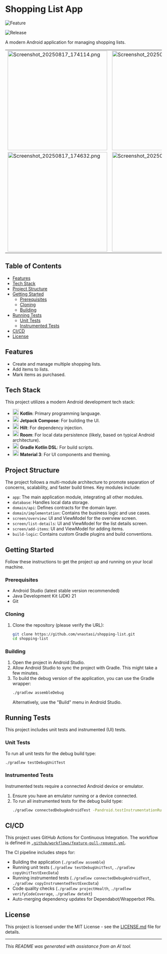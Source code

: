 # Shopping List App

![Feature](https://github.com/vnastasi/shopping-list/actions/workflows/feature-pull-request.yml/badge.svg)

![Release](https://github.com/vnastasi/shopping-list/actions/workflows/create-release.yml/badge.svg)



A modern Android application for managing shopping lists.

<table>
  <tr>
    <td><img src="docs/images/Screenshot_20250817_174114.png" alt="Screenshot_20250817_174114.png" width="320" /></td>
    <td><img src="docs/images/Screenshot_20250817_174204.png" alt="Screenshot_20250817_174204.png" width="320" /></td>
    <td><img src="docs/images/Screenshot_20250817_174619.png" alt="Screenshot_20250817_174619.png" width="320" /></td>
  </tr>
  <tr>
    <td><img src="docs/images/Screenshot_20250817_174632.png" alt="Screenshot_20250817_174632.png" width="320" /></td>
    <td><img src="docs/images/Screenshot_20250817_174653.png" alt="Screenshot_20250817_174653.png" width="320" /></td>
  </tr>
</table>

## Table of Contents

- [Features](#features)
- [Tech Stack](#tech-stack)
- [Project Structure](#project-structure)
- [Getting Started](#getting-started)
  - [Prerequisites](#prerequisites)
  - [Cloning](#cloning)
  - [Building](#building)
- [Running Tests](#running-tests)
  - [Unit Tests](#unit-tests)
  - [Instrumented Tests](#instrumented-tests)
- [CI/CD](#cicd)
- [License](#license)

## Features

- Create and manage multiple shopping lists.
- Add items to lists.
- Mark items as purchased.

## Tech Stack

This project utilizes a modern Android development tech stack:

- <img src="https://cdn.simpleicons.org/kotlin" width="20" height="20" alt="Kotlin logo" /> **Kotlin**: Primary programming language.
- <img src="https://cdn.simpleicons.org/jetpackcompose" width="20" height="20" alt="Jetpack Compose logo" /> **Jetpack Compose**: For building the UI.
- <img src="https://cdn.simpleicons.org/dagger" width="20" height="20" alt="Dagger logo (for Hilt)" /> **Hilt**: For dependency injection.
- <img src="https://cdn.simpleicons.org/android" width="20" height="20" alt="Android logo (for Room)" /> **Room**: For local data persistence (likely, based on typical Android architecture).
- <img src="https://cdn.simpleicons.org/gradle" width="20" height="20" alt="Gradle logo" /> **Gradle Kotlin DSL**: For build scripts.
- <img src="https://cdn.simpleicons.org/materialdesign" width="20" height="20" alt="Material Design logo" /> **Material 3**: For UI components and theming.
<!-- TODO: Add or remove technologies as per the project's actual stack. -->

## Project Structure

The project follows a multi-module architecture to promote separation of concerns, scalability, and faster build times. Key modules include:

- `app`: The main application module, integrating all other modules.
- `database`: Handles local data storage.
- `domain/api`: Defines contracts for the domain layer.
- `domain/implementation`: Contains the business logic and use cases.
- `screen/overview`: UI and ViewModel for the overview screen.
- `screen/list-details`: UI and ViewModel for the list details screen.
- `screen/add-items`: UI and ViewModel for adding items.
- `build-logic`: Contains custom Gradle plugins and build conventions.

## Getting Started

Follow these instructions to get the project up and running on your local machine.

### Prerequisites

- Android Studio (latest stable version recommended)
- Java Development Kit (JDK) 21
- Git

### Cloning

1.  Clone the repository (please verify the URL):
    ```bash
    git clone https://github.com/vnastasi/shopping-list.git
    cd shopping-list
    ```

### Building

1.  Open the project in Android Studio.
2.  Allow Android Studio to sync the project with Gradle. This might take a few minutes.
3.  To build the debug version of the application, you can use the Gradle wrapper:
    ```bash
    ./gradlew assembleDebug
    ```
    Alternatively, use the "Build" menu in Android Studio.

## Running Tests

This project includes unit tests and instrumented (UI) tests.

### Unit Tests

To run all unit tests for the debug build type:

```bash
./gradlew testDebugUnitTest
```

### Instrumented Tests

Instrumented tests require a connected Android device or emulator.

1.  Ensure you have an emulator running or a device connected.
2.  To run all instrumented tests for the debug build type:
    ```bash
    ./gradlew connectedDebugAndroidTest -Pandroid.testInstrumentationRunnerArguments.class=md.vnastasi.shoppinglist.suite.AllSuite
    ```

## CI/CD

This project uses GitHub Actions for Continuous Integration. The workflow is defined in [`.github/workflows/feature-pull-request.yml`](./.github/workflows/feature-pull-request.yml).

The CI pipeline includes steps for:
- Building the application (`./gradlew assemble`)
- Running unit tests (`./gradlew testDebugUnitTest`, `./gradlew copyUnitTestExecData`)
- Running instrumented tests (`./gradlew connectedDebugAndroidTest`, `./gradlew copyInstrumentedTestExecData`)
- Code quality checks (`./gradlew projectHealth`, `./gradlew verifyCodeCoverage`, `./gradlew detekt`)
- Auto-merging dependency updates for Dependabot/Wrapperbot PRs.


## License

This project is licensed under the MIT License - see the [LICENSE.md](LICENSE.md) file for details.

---
*This README was generated with assistance from an AI tool.*
